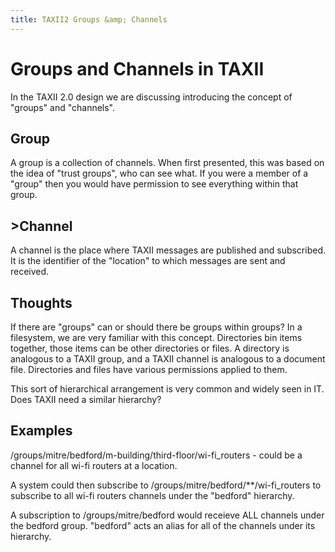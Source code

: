 ```yaml
---
title: TAXII2 Groups &amp; Channels
---
```

# Groups and Channels in TAXII

In the TAXII 2.0 design we are discussing introducing the concept of "groups" and "channels".

## Group

A group is a collection of channels. When first presented, this was based on the idea of "trust groups", who can see what.
If you were a member of a "group" then you would have permission to see everything within that group.

## >Channel

A channel is the place where TAXII messages are published and subscribed. It is the identifier of the "location" to which
messages are sent and received.

## Thoughts

If there are "groups" can or should there be groups within groups? In a filesystem, we are very familiar with this concept.
Directories bin items together, those items can be other directories or files. A directory is analogous to a TAXII group, and 
a TAXII channel is analogous to a document file. Directories and files have various permissions applied to them.

This sort of hierarchical arrangement is very common and widely seen in IT. Does TAXII need a similar hierarchy?

## Examples

/groups/mitre/bedford/m-building/third-floor/wi-fi_routers - could be a channel for all wi-fi routers at a location.

A system could then subscribe to /groups/mitre/bedford/**/wi-fi_routers to subscribe to all wi-fi routers channels
under the "bedford" hierarchy.

A subscription to /groups/mitre/bedford would receieve ALL channels under the bedford group. "bedford" acts an alias
for all of the channels under its hierarchy.
